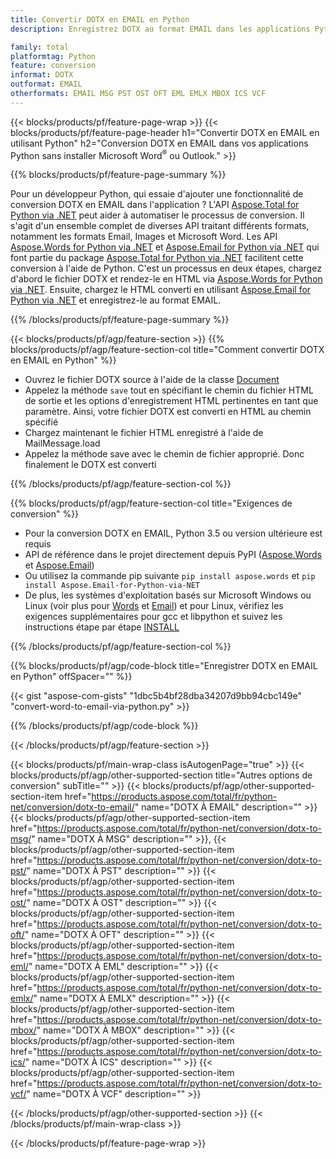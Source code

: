 ```yaml
---
title: Convertir DOTX en EMAIL en Python
description: Enregistrez DOTX au format EMAIL dans les applications Python sans utiliser Microsoft Word ou Outlook

family: total
platformtag: Python
feature: conversion
informat: DOTX
outformat: EMAIL
otherformats: EMAIL MSG PST OST OFT EML EMLX MBOX ICS VCF
---
```

{{< blocks/products/pf/feature-page-wrap >}}
{{< blocks/products/pf/feature-page-header h1="Convertir DOTX en EMAIL en utilisant Python" h2="Conversion DOTX en EMAIL dans vos applications Python sans installer Microsoft Word<sup>&reg;</sup> ou Outlook." >}}

{{% blocks/products/pf/feature-page-summary %}}

Pour un développeur Python, qui essaie d'ajouter une fonctionnalité de conversion DOTX en EMAIL dans l'application ? L'API [Aspose.Total for Python via .NET](https://products.aspose.com/total/python-net/) peut aider à automatiser le processus de conversion. Il s'agit d'un ensemble complet de diverses API traitant différents formats, notamment les formats Email, Images et Microsoft Word. Les API [Aspose.Words for Python via .NET](https://products.aspose.com/words/python-net/) et [Aspose.Email for Python via .NET](https://products.aspose.com/email/python-net/) qui font partie du package [Aspose.Total for Python via .NET](https://products.aspose.com/total/python-net/) facilitent cette conversion à l'aide de Python. C'est un processus en deux étapes, chargez d'abord le fichier DOTX et rendez-le en HTML via [Aspose.Words for Python via .NET](https://products.aspose.com/words/python-net/). Ensuite, chargez le HTML converti en utilisant [Aspose.Email for Python via .NET](https://products.aspose.com/email/python-net/) et enregistrez-le au format EMAIL.

{{% /blocks/products/pf/feature-page-summary %}}

{{< blocks/products/pf/agp/feature-section >}}
{{% blocks/products/pf/agp/feature-section-col title="Comment convertir DOTX en EMAIL en Python" %}}

- Ouvrez le fichier DOTX source à l'aide de la classe [Document](https://reference.aspose.com/words/python-net/aspose.words/document/)
- Appelez la méthode `save` tout en spécifiant le chemin du fichier HTML de sortie et les options d'enregistrement HTML pertinentes en tant que paramètre. Ainsi, votre fichier DOTX est converti en HTML au chemin spécifié
- Chargez maintenant le fichier HTML enregistré à l'aide de MailMessage.load
- Appelez la méthode save avec le chemin de fichier approprié. Donc finalement le DOTX est converti

{{% /blocks/products/pf/agp/feature-section-col %}}

{{% blocks/products/pf/agp/feature-section-col title="Exigences de conversion" %}}

- Pour la conversion DOTX en EMAIL, Python 3.5 ou version ultérieure est requis
- API de référence dans le projet directement depuis PyPI ([Aspose.Words](https://pypi.org/project/aspose-words/) et [Aspose.Email](https://pypi.org/project/Aspose.Email-for-Python-via-NET/))
- Ou utilisez la commande pip suivante ```pip install aspose.words``` et ```pip install Aspose.Email-for-Python-via-NET``` 
- De plus, les systèmes d'exploitation basés sur Microsoft Windows ou Linux (voir plus pour [Words](https://docs.aspose.com/words/python-net/system-requirements/) et [Email](https://docs.aspose.com/email/python-net/system-requirements/)) et pour Linux, vérifiez les exigences supplémentaires pour gcc et libpython et suivez les instructions étape par étape [INSTALL](https://docs.aspose.com/words/python-net/installation/)
 

{{% /blocks/products/pf/agp/feature-section-col %}}

{{% blocks/products/pf/agp/code-block title="Enregistrer DOTX en EMAIL en Python" offSpacer="" %}}

{{< gist "aspose-com-gists" "1dbc5b4bf28dba34207d9bb94cbc149e" "convert-word-to-email-via-python.py" >}}

{{% /blocks/products/pf/agp/code-block %}}

{{< /blocks/products/pf/agp/feature-section >}}

{{< blocks/products/pf/main-wrap-class isAutogenPage="true" >}}
{{< blocks/products/pf/agp/other-supported-section title="Autres options de conversion" subTitle="" >}}
{{< blocks/products/pf/agp/other-supported-section-item href="https://products.aspose.com/total/fr/python-net/conversion/dotx-to-email/" name="DOTX À EMAIL" description="" >}}
{{< blocks/products/pf/agp/other-supported-section-item href="https://products.aspose.com/total/fr/python-net/conversion/dotx-to-msg/" name="DOTX À MSG" description="" >}},
{{< blocks/products/pf/agp/other-supported-section-item href="https://products.aspose.com/total/fr/python-net/conversion/dotx-to-pst/" name="DOTX À PST" description="" >}}
{{< blocks/products/pf/agp/other-supported-section-item href="https://products.aspose.com/total/fr/python-net/conversion/dotx-to-ost/" name="DOTX À OST" description="" >}}
{{< blocks/products/pf/agp/other-supported-section-item href="https://products.aspose.com/total/fr/python-net/conversion/dotx-to-oft/" name="DOTX À OFT" description="" >}}
{{< blocks/products/pf/agp/other-supported-section-item href="https://products.aspose.com/total/fr/python-net/conversion/dotx-to-eml/" name="DOTX À EML" description="" >}}
{{< blocks/products/pf/agp/other-supported-section-item href="https://products.aspose.com/total/fr/python-net/conversion/dotx-to-emlx/" name="DOTX À EMLX" description="" >}}
{{< blocks/products/pf/agp/other-supported-section-item href="https://products.aspose.com/total/fr/python-net/conversion/dotx-to-mbox/" name="DOTX À MBOX" description="" >}}
{{< blocks/products/pf/agp/other-supported-section-item href="https://products.aspose.com/total/fr/python-net/conversion/dotx-to-ics/" name="DOTX À ICS" description="" >}}
{{< blocks/products/pf/agp/other-supported-section-item href="https://products.aspose.com/total/fr/python-net/conversion/dotx-to-vcf/" name="DOTX À VCF" description="" >}}

{{< /blocks/products/pf/agp/other-supported-section >}}
{{< /blocks/products/pf/main-wrap-class >}}

{{< /blocks/products/pf/feature-page-wrap >}}